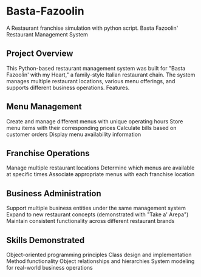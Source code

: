 # Basta-Fazoolin
A Restaurant franchise simulation with python script.
Basta Fazoolin' Restaurant Management System

## Project Overview
This Python-based restaurant management system was built for "Basta Fazoolin' with my Heart," a family-style Italian restaurant chain. The system manages multiple restaurant locations, various menu offerings, and supports different business operations.
Features.

## Menu Management
Create and manage different menus with unique operating hours
Store menu items with their corresponding prices
Calculate bills based on customer orders
Display menu availability information

## Franchise Operations
Manage multiple restaurant locations
Determine which menus are available at specific times
Associate appropriate menus with each franchise location

## Business Administration
Support multiple business entities under the same management system
Expand to new restaurant concepts (demonstrated with "Take a' Arepa")
Maintain consistent functionality across different restaurant brands

## Skills Demonstrated
Object-oriented programming principles
Class design and implementation
Method functionality
Object relationships and hierarchies
System modeling for real-world business operations
